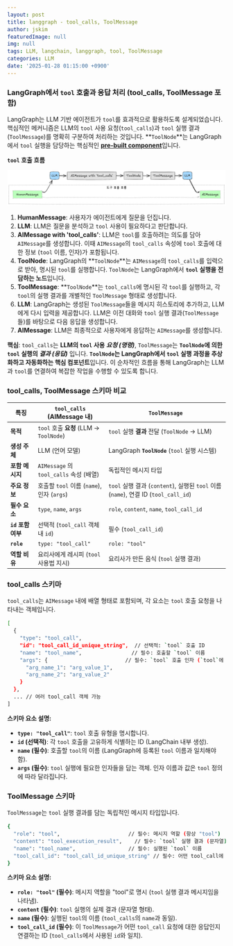 ```yaml
---
layout: post
title: langgraph - tool_calls, ToolMessage
author: jskim
featuredImage: null
img: null
tags: LLM, langchain, langgraph, tool, ToolMessage
categories: LLM
date: '2025-01-28 01:15:00 +0900'
---
```


### LangGraph에서 `tool` 호출과 응답 처리 (tool_calls, ToolMessage 포함)

LangGraph는 LLM 기반 에이전트가 `tool`를 효과적으로 활용하도록 설계되었습니다. 핵심적인 메커니즘은 LLM의 `tool` 사용 요청(`tool_calls`)과 `tool` 실행 결과(`ToolMessage`)를 명확히 구분하여 처리하는 것입니다.  **`ToolNode`**는 LangGraph에서 `tool` 실행을 담당하는 핵심적인 [**pre-built component**](https://langchain-ai.github.io/langgraph/reference/prebuilt/)입니다.

**`tool` 호출 흐름**

<img src="../assets/img/llm/langgraph_tools.png" alt="Wrong Path">

1. **HumanMessage**: 사용자가 에이전트에게 질문을 던집니다.
2. **LLM**: LLM은 질문을 분석하고 `tool` 사용이 필요하다고 판단합니다.
3. **AIMessage with 'tool_calls'**: LLM은 `tool`를 호출하려는 의도를 담아 `AIMessage`를 생성합니다. 이때 `AIMessage`의 `tool_calls` 속성에 `tool` 호출에 대한 정보 (`tool` 이름, 인자)가 포함됩니다.
4. **ToolNode**: LangGraph의 **`ToolNode`**는 `AIMessage`의 `tool_calls`를 입력으로 받아, 명시된 `tool`를 실행합니다. `ToolNode`는 LangGraph에서 **`tool` 실행을 전담하는 노드**입니다.
5. **ToolMessage**: **`ToolNode`**는 `tool_calls`에 명시된 각 `tool`를 실행하고, 각 `tool`의 실행 결과를 개별적인 `ToolMessage` 형태로 생성합니다.
6. **LLM**: LangGraph는 생성된 `ToolMessage`들을 메시지 히스토리에 추가하고, LLM에게 다시 입력을 제공합니다. LLM은 이전 대화와 `tool` 실행 결과(`ToolMessage`들)를 바탕으로 다음 응답을 생성합니다.
7. **AIMessage**: LLM은 최종적으로 사용자에게 응답하는 `AIMessage`를 생성합니다.

**핵심**: `tool_calls`는 **LLM의 `tool` 사용 *요청 (명령)***, `ToolMessage`는 **`ToolNode`에 의한 `tool` 실행의 *결과 (응답)*** 입니다. **`ToolNode`는 LangGraph에서 `tool` 실행 과정을 추상화하고 자동화하는 핵심 컴포넌트**입니다. 이 순차적인 흐름을 통해 LangGraph는 LLM과 `tool`를 연결하여 복잡한 작업을 수행할 수 있도록 합니다.

### tool_calls, ToolMessage 스키마 비교

| 특징             | `tool_calls` (AIMessage 내)                       | `ToolMessage`                                  |
|-----------------|----------------------------------------------------|-------------------------------------------------|
| **목적**           | `tool` 호출 **요청** (LLM -> `ToolNode`)            | `tool` 실행 **결과** 전달 (`ToolNode` -> LLM)     |
| **생성 주체**      | LLM (언어 모델)                                  | LangGraph **`ToolNode`** (`tool` 실행 시스템)     |
| **포함 메시지**    | `AIMessage` 의 `tool_calls` 속성 (배열)           | 독립적인 메시지 타입                               |
| **주요 정보**      | 호출할 `tool` 이름 (`name`), 인자 (`args`)          | `tool` 실행 결과 (`content`), 실행된 `tool` 이름 (`name`), 연결 ID (`tool_call_id`) |
| **필수 요소**      | `type`, `name`, `args`                             | `role`, `content`, `name`, `tool_call_id`       |
| **`id` 포함 여부** | 선택적 (`tool_call` 객체 내 `id`)                 | 필수 (`tool_call_id`)                               |
| **`role`**        | `type: "tool_call"`                               | `role: "tool"`                                   |
| **역할 비유**      | 요리사에게 레시피 (`tool` 사용법 지시)               | 요리사가 만든 음식 (`tool` 실행 결과)               |

### tool_calls 스키마

`tool_calls`는 `AIMessage` 내에 배열 형태로 포함되며, 각 요소는 `tool` 호출 요청을 나타내는 객체입니다.

```bash
[
  {
    "type": "tool_call",
    "id": "tool_call_id_unique_string",  // 선택적: `tool` 호출 ID
    "name": "tool_name",                // 필수: 호출할 `tool` 이름
    "args": {                         // 필수: `tool` 호출 인자 (`tool`에 따라 다름)
      "arg_name_1": "arg_value_1",
      "arg_name_2": "arg_value_2"
    }
  },
  ... // 여러 tool_call 객체 가능
]
```

**스키마 요소 설명:**

* **`type: "tool_call"`**:  `tool` 호출 유형을 명시합니다.
* **`id` (선택적)**:  각 `tool` 호출을 고유하게 식별하는 ID (LangChain 내부 생성).
* **`name` (필수)**:  호출할 `tool`의 이름 (LangGraph에 등록된 `tool` 이름과 일치해야 함).
* **`args` (필수)**: `tool` 실행에 필요한 인자들을 담는 객체. 인자 이름과 값은 `tool` 정의에 따라 달라집니다.

### ToolMessage 스키마

`ToolMessage`는 `tool` 실행 결과를 담는 독립적인 메시지 타입입니다.

```bash
{
  "role": "tool",                      // 필수: 메시지 역할 (항상 "tool")
  "content": "tool_execution_result",    // 필수: `tool` 실행 결과 (문자열)
  "name": "tool_name",                 // 필수: 실행된 `tool` 이름
  "tool_call_id": "tool_call_id_unique_string" // 필수: 어떤 tool_call에 대한 응답인지 연결하는 ID
}
```

**스키마 요소 설명:**

* **`role: "tool"` (필수)**: 메시지 역할을 "tool"로 명시 (`tool` 실행 결과 메시지임을 나타냄).
* **`content` (필수)**: `tool` 실행의 실제 결과 (문자열 형태).
* **`name` (필수)**: 실행된 `tool`의 이름 (`tool_calls`의 `name`과 동일).
* **`tool_call_id` (필수)**:  이 `ToolMessage`가 어떤 `tool_call` 요청에 대한 응답인지 연결하는 ID (`tool_calls`에서 사용된 `id`와 일치).
